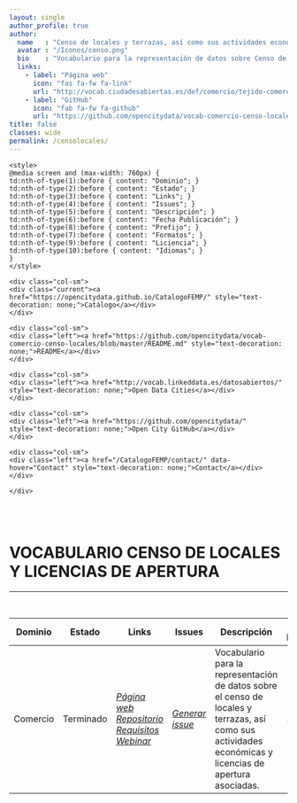 ```yaml
---
layout: single
author_profile: true 
author:
  name   : "Censo de locales y terrazas, así como sus actividades económicas y licencias de apertura asociadas"
  avatar : "/Iconos/censo.png"
  bio    : "Vocabulario para la representación de datos sobre Censo de locales y terrazas, así como sus actividades económicas y licencias de apertura asociadas."
  links:
    - label: "Página web"
      icon: "fas fa-fw fa-link"
      url: "http://vocab.ciudadesabiertas.es/def/comercio/tejido-comercial/index-es.html"
    - label: "GitHub"
      icon: "fab fa-fw fa-github"
      url: "https://github.com/opencitydata/vocab-comercio-censo-locales"
title: false
classes: wide
permalink: /censolocales/
---
```



<head>

	<style>	
	@media screen and (max-width: 760px) {
	td:nth-of-type(1):before { content: "Dominio"; }
	td:nth-of-type(2):before { content: "Estado"; }
	td:nth-of-type(3):before { content: "Links"; }	
	td:nth-of-type(4):before { content: "Issues"; }
	td:nth-of-type(5):before { content: "Descripción"; }	
	td:nth-of-type(6):before { content: "Fecha Publicación"; }
	td:nth-of-type(8):before { content: "Prefijo"; }
	td:nth-of-type(7):before { content: "Formatos"; }
	td:nth-of-type(9):before { content: "Liciencia"; }
	td:nth-of-type(10):before { content: "Idiomas"; }	
	}
	</style>
  
<link rel="stylesheet" href="https://maxcdn.bootstrapcdn.com/bootstrap/4.0.0/css/bootstrap.min.css" integrity="sha384-Gn5384xqQ1aoWXA+058RXPxPg6fy4IWvTNh0E263XmFcJlSAwiGgFAW/dAiS6JXm" crossorigin="anonymous"/>
	
<link href="/CatalogoFEMP/stylesheet.css" rel="stylesheet"/>

<nav>
<div class="navMenu">
	<div class="row">  
		
	<div class="col-sm">
	<div class="current"><a href="https://opencitydata.github.io/CatalogoFEMP/" style="text-decoration: none;">Catálogo</a></div>
	</div>
		
	<div class="col-sm">
  	<div class="left"><a href="https://github.com/opencitydata/vocab-comercio-censo-locales/blob/master/README.md" style="text-decoration: none;">README</a></div>
	</div> 
		
	<div class="col-sm">
	<div class="left"><a href="http://vocab.linkeddata.es/datosabiertos/" style="text-decoration: none;">Open Data Cities</a></div>
	</div>
		
	<div class="col-sm">
	<div class="left"><a href="https://github.com/opencitydata/" style="text-decoration: none;">Open City GitHub</a></div>
	</div>
		
	<div class="col-sm">
	<div class="left"><a href="/CatalogoFEMP/contact/" data-hover="Contact" style="text-decoration: none;">Contact</a></div>
	</div>
		
	</div>
</div>     
</nav>
	<br><br>
	
  
</head>



<div id="bodyid">

<h1> VOCABULARIO CENSO DE LOCALES Y LICENCIAS DE APERTURA </h1>
</div>
  
---

&nbsp;
 

  
  
| Dominio |  Estado  |   Links   |   Issues   |   Descripción   |  Fecha Publicación |   Prefijo   | Formatos |   Liciencia | Idiomas   | 
| -------- | -------- | --------- | ---------- | --------------- | -------- | --------- | -------- | --------- | ---------- | 
| Comercio | Terminado | *[Página web](http://vocab.ciudadesabiertas.es/def/comercio/tejido-comercial/index-es.html)* *[Repositorio](https://github.com/CiudadesAbiertas/vocab-comercio-censo-locales)*  *[Requisitos](https://github.com/CiudadesAbiertas/vocab-comercio-censo-locales/blob/master/requirements/Requisitos-Censo%20de%20locales%2C%20terrazas%2C%20licencias%20de%20actividades%20.xlsx)*  *[Webinar](https://youtu.be/LCgEPuI8KD8)* |  *[Generar issue](https://github.com/CiudadesAbiertas/vocab-comercio-censo-locales/issue)*   | Vocabulario para la representación de datos sobre el censo de locales y terrazas, así como sus actividades económicas y licencias de apertura asociadas. | 16/11/18 | escom | rdf+xml   html   turtle | CC-BY  | es   en   |
 
 
  

 
&nbsp;


 


